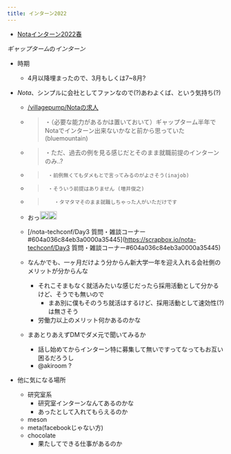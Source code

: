 ```yaml
---
title: インターン2022
---
```


* [Notaインターン2022春](Nota%E3%82%A4%E3%83%B3%E3%82%BF%E3%83%BC%E3%83%B32022%E6%98%A5.md)

*ギャップターム*の*インターン*

* 時期
  
  * 4月以降埋まったので、3月もしくは7~8月?
* *Nota*、シンプルに会社としてファンなので(?)あわよくば、という気持ち(?)
  
  * [/villagepump/Notaの求人](https://scrapbox.io/villagepump/Notaの求人)
  * 
     > 
     > ・（必要な能力があるかは置いておいて）ギャップターム半年でNotaでインターン出来ないかなと前から思っていた(bluemountain)
  
  * 
     > 
     > ・ただ、過去の例を見る感じだとそのまま就職前提のインターンのみ..?
  
  * 
     > 
     > ````
     >  ・前例無くてもダメもとで言ってみるのがよさそう(inajob)
     > ````
  
  * 
     > 
     > ````
     >  ・そういう前提はありません (増井俊之)
     > ````
  
  * 
     > 
     > ````
     >    ・タマタマそのまま就職しちゃった人がいただけです
     > ````
  
  * おっ<img src='https://scrapbox.io/api/pages/blu3mo-public/blu3mo/icon' alt='blu3mo.icon' height="19.5"/><img src='https://scrapbox.io/api/pages/blu3mo-public/blu3mo/icon' alt='blu3mo.icon' height="19.5"/>
  * \[/nota-techconf/Day3 質問・雑談コーナー#604a036c84eb3a0000a35445\](https://scrapbox.io/nota-techconf/Day3 質問・雑談コーナー#604a036c84eb3a0000a35445)
  * なんかでも、一ヶ月だけよう分からん新大学一年を迎え入れる会社側のメリットが分からんな
    * それこそまもなく就活みたいな感じだったら採用活動として分かるけど、そうでも無いので
      * まあ別に僕もそのうち就活はするけど、採用活動として速効性(?)は無さそう
    * 労働力以上のメリット何かあるのかな
  * まあとりあえずDMでダメ元で聞いてみるか
    * 話し始めてからインターン特に募集して無いですってなってもお互い困るだろうし
    * @akiroom ?
* 他に気になる場所
  
  * 研究室系
    * 研究室インターンなんてあるのかな
    * あったとして入れてもらえるのか
  * meson
  * meta(facebookじゃない方)
  * chocolate
    * 果たしてできる仕事があるのか
